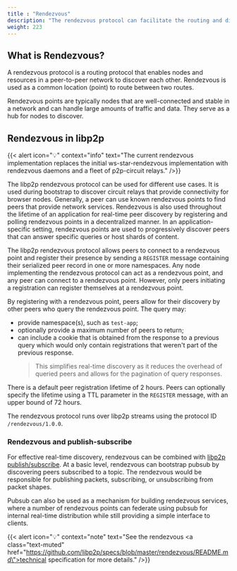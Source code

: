 ```yaml
---
title : "Rendezvous"
description: "The rendezvous protocol can facilitate the routing and discovery of nodes in a peer-to-peer network using a common location."
weight: 223
---
```


## What is Rendezvous?

A rendezvous protocol is a routing protocol that enables nodes and resources
in a peer-to-peer network to discover each other. Rendezvous is used
as a common location (point) to route between two routes.

Rendezvous points are typically nodes that are well-connected and stable in
a network and can handle large amounts of traffic and data. They
serve as a hub for nodes to discover.

## Rendezvous in libp2p

{{< alert icon="💡" context="info" text="The current rendezvous implementation replaces the initial ws-star-rendezvous implementation with rendezvous daemons and a fleet of p2p-circuit relays." />}}

The libp2p rendezvous protocol can be used for different use cases. It is used
during bootstrap to discover circuit relays that provide connectivity for browser
nodes. Generally, a peer can use known rendezvous points to find peers that provide
network services. Rendezvous is also used throughout the lifetime of
an application for real-time peer discovery by registering and polling rendezvous points
in a decentralized manner. In an application-specific setting, rendezvous points are
used to progressively discover peers that can answer specific queries or host shards of
content.

The libp2p rendezvous protocol allows peers to connect to a rendezvous point and register
their presence by sending a `REGISTER` message containing their serialized peer record in
one or more namespaces. Any node implementing the rendezvous protocol can act as a rendezvous
point, and any peer can connect to a rendezvous point. However, only peers initiating a
registration can register themselves at a rendezvous point.

By registering with a rendezvous point, peers allow for their discovery by other peers who
query the rendezvous point. The query may:

- provide namespace(s), such as `test-app`;
- optionally provide a maximum number of peers to return;
- can include a cookie that is obtained from the response to a previous query which would only
  contain registrations that weren't part of the previous response.
  > This simplifies real-time discovery as it reduces the overhead of queried peers and allows for
  > the pagination of query responses.

There is a default peer registration lifetime of 2 hours. Peers can optionally specify the
lifetime using a TTL parameter in the `REGISTER` message, with an upper bound of 72 hours.

The rendezvous protocol runs over libp2p streams using the protocol ID `/rendezvous/1.0.0`.

<!-- TO ADD: Interaction diagrams and context -->

### Rendezvous and publish-subscribe

For effective real-time discovery, rendezvous can be combined with [libp2p publish/subscribe](../messaging/pubsub/overview). At a basic level, rendezvous can bootstrap pubsub by discovering peers
subscribed to a topic. The rendezvous would be responsible for publishing packets, subscribing,
or unsubscribing from packet shapes.

Pubsub can also be used as a mechanism for building rendezvous services, where a number
of rendezvous points can federate using pubsub for internal real-time distribution while still
providing a simple interface to clients.

<!-- TO ADD: Interaction diagrams and context -->

{{< alert icon="💡" context="note" text="See the rendezvous <a class=\"text-muted\" href=\"https://github.com/libp2p/specs/blob/master/rendezvous/README.md\">technical specification</a> for more details." />}}
